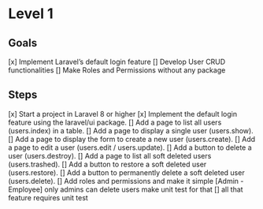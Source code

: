 # Level 1

## Goals

[x] Implement Laravel’s default login feature
[] Develop User CRUD functionalities
[] Make Roles and Permissions without any package

## Steps

[x] Start a project in Laravel 8 or higher
[x] Implement the default login feature using the laravel/ui package.
[] Add a page to list all users (users.index) in a table.
[] Add a page to display a single user (users.show).
[] Add a page to display the form to create a new user (users.create).
[] Add a page to edit a user (users.edit / users.update).
[] Add a button to delete a user (users.destroy).
[] Add a page to list all soft deleted users (users.trashed).
[] Add a button to restore a soft deleted user (users.restore).
[] Add a button to permanently delete a soft deleted user (users.delete).
[] Add roles and permissions and make it simple [Admin - Employee] only admins can delete users make unit test for that
[] all that feature requires unit test
